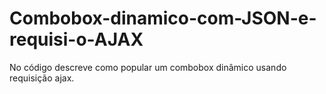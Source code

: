 # Combobox-dinamico-com-JSON-e-requisi-o-AJAX
No código descreve como popular um combobox dinâmico usando requisição ajax.
